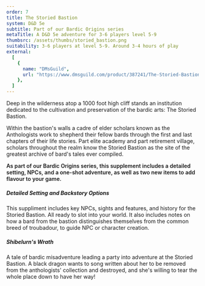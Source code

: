 ```yaml
---
order: 7
title: The Storied Bastion
system: D&D 5e
subtitle: Part of our Bardic Origins series
metaTitle: A D&D 5e adventure for 3-6 players level 5-9
thumbsrc: /assets/thumbs/storied_bastion.png
suitability: 3-6 players at level 5-9. Around 3-4 hours of play
external:
  [
    {
      name: "DMsGuild",
      url: "https://www.dmsguild.com/product/387241/The-Storied-Bastion",
    },
  ]
---
```


<p>
    Deep in the wilderness atop a 1000 foot high cliff stands an institution dedicated to the cultivation and preservation of the bardic arts: The Storied Bastion.
</p><p>
    Within the bastion's walls a cadre of elder scholars known as the Anthologists work to shepherd their fellow bards through the first and last chapters of their life stories. Part elite academy and part retirement village, scholars throughout the realm know the Storied Bastion as the site of the greatest archive of bard's tales ever compiled.
</p>
<p style="font-weight:600;">
    As part of our Bardic Origins series, this supplement includes a detailed setting, NPCs, and a one-shot adventure, as well as two new items to add flavour to your game.
</p>
<h5>Detailed Setting and Backstory Options</h5>
<p>
    This suppliment includes key NPCs, sights and features, and history for the Storied Bastion. All ready to slot into your world. It also includes notes on how a bard from the bastion distinguishes themselves from the common breed of troubadour, to guide NPC or character creation.
</p>
<h5>Shibelurn's Wrath</h5>
<p>
    A tale of bardic misadventure leading a party into adventure at the Storied Bastion. A black dragon wants to song written about her to be removed from the anthologists' collection and destroyed, and she's willing to tear the whole place down to have her way!
</p>

